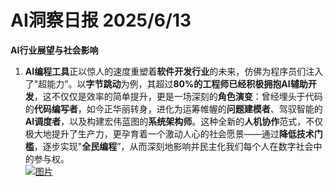 # AI洞察日报 2025/6/13

**AI行业展望与社会影响**
1.  **AI编程工具**正以惊人的速度重塑着**软件开发行业**的未来，仿佛为程序员们注入了"超能力”。以**字节跳动**为例，其超过**80%**的工程师已经积极拥抱**AI辅助开发**，这不仅仅是效率的简单提升，更是一场深刻的**角色演变**：曾经埋头于代码的**代码编写者**，如今正华丽转身，进化为运筹帷幄的**问题建模者**、驾驭智能的**AI调度者**，以及构建宏伟蓝图的**系统架构师**。这种全新的**人机协作**范式，不仅极大地提升了生产力，更孕育着一个激动人心的社会愿景——通过**降低技术门槛**，逐步实现"**全民编程**”，从而深刻地影响并民主化我们每个人在数字社会中的参与权。
<br/> [![图片](https://assets-v2.circle.so/3leqq6sdh1jjhc0xr0fbn23189uc "img")](https://assets-v2.circle.so/3leqq6sdh1jjhc0xr0fbn23189uc) <br/>